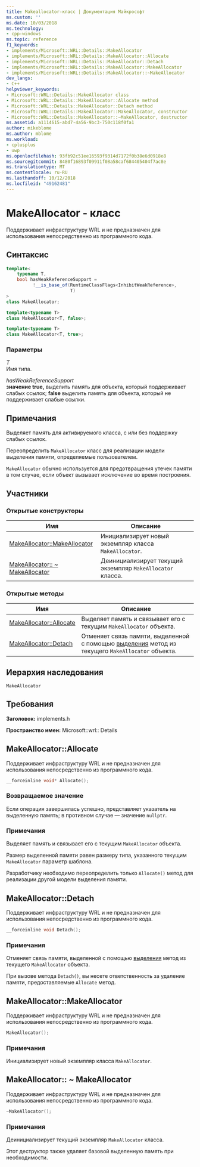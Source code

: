 ```yaml
---
title: Makeallocator-класс | Документация Майкрософт
ms.custom: ''
ms.date: 10/03/2018
ms.technology:
- cpp-windows
ms.topic: reference
f1_keywords:
- implements/Microsoft::WRL::Details::MakeAllocator
- implements/Microsoft::WRL::Details::MakeAllocator::Allocate
- implements/Microsoft::WRL::Details::MakeAllocator::Detach
- implements/Microsoft::WRL::Details::MakeAllocator::MakeAllocator
- implements/Microsoft::WRL::Details::MakeAllocator::~MakeAllocator
dev_langs:
- C++
helpviewer_keywords:
- Microsoft::WRL::Details::MakeAllocator class
- Microsoft::WRL::Details::MakeAllocator::Allocate method
- Microsoft::WRL::Details::MakeAllocator::Detach method
- Microsoft::WRL::Details::MakeAllocator::MakeAllocator, constructor
- Microsoft::WRL::Details::MakeAllocator::~MakeAllocator, destructor
ms.assetid: a1114615-abd7-4a56-9bc3-750c118f0fa1
author: mikeblome
ms.author: mblome
ms.workload:
- cplusplus
- uwp
ms.openlocfilehash: 93fb92c51ee16593f9314d7172f0b38e6d0918e8
ms.sourcegitcommit: 8480f16893f09911f08a58caf684405404f7ac8e
ms.translationtype: MT
ms.contentlocale: ru-RU
ms.lasthandoff: 10/12/2018
ms.locfileid: "49162481"
---
```

# <a name="makeallocator-class"></a>MakeAllocator - класс

Поддерживает инфраструктуру WRL и не предназначен для использования непосредственно из программного кода.

## <a name="syntax"></a>Синтаксис

```cpp
template<
    typename T,
    bool hasWeakReferenceSupport =
          !__is_base_of(RuntimeClassFlags<InhibitWeakReference>,
                        T)
>
class MakeAllocator;

template<typename T>
class MakeAllocator<T, false>;

template<typename T>
class MakeAllocator<T, true>;
```

### <a name="parameters"></a>Параметры

*T*<br/>
Имя типа.

*hasWeakReferenceSupport*<br/>
**значение true,** выделить память для объекта, который поддерживает слабых ссылок; **false** выделить память для объекта, который не поддерживает слабые ссылки.

## <a name="remarks"></a>Примечания

Выделяет память для активируемого класса, с или без поддержку слабых ссылок.

Переопределить `MakeAllocator` класс для реализации модели выделения памяти, определяемые пользователем.

`MakeAllocator` обычно используется для предотвращения утечек памяти в том случае, если объект вызывает исключение во время построения.

## <a name="members"></a>Участники

### <a name="public-constructors"></a>Открытые конструкторы

Имя                                                  | Описание
----------------------------------------------------- | ----------------------------------------------------------------
[MakeAllocator::MakeAllocator](#makeallocator)        | Инициализирует новый экземпляр класса `MakeAllocator`.
[MakeAllocator:: ~ MakeAllocator](#tilde-makeallocator) | Деинициализирует текущий экземпляр `MakeAllocator` класса.

### <a name="public-methods"></a>Открытые методы

Имя                                 | Описание
------------------------------------ | -----------------------------------------------------------------------------------------------------------
[MakeAllocator::Allocate](#allocate) | Выделяет память и связывает его с текущим `MakeAllocator` объекта.
[MakeAllocator::Detach](#detach)     | Отменяет связь памяти, выделенной с помощью [выделения](#allocate) метод из текущего `MakeAllocator` объекта.

## <a name="inheritance-hierarchy"></a>Иерархия наследования

`MakeAllocator`

## <a name="requirements"></a>Требования

**Заголовок:** implements.h

**Пространство имен:** Microsoft::wrl:: Details

## <a name="allocate"></a>MakeAllocator::Allocate

Поддерживает инфраструктуру WRL и не предназначен для использования непосредственно из программного кода.

```cpp
__forceinline void* Allocate();
```

### <a name="return-value"></a>Возвращаемое значение

Если операция завершилась успешно, представляет указатель на выделенную память; в противном случае — значение `nullptr`.

### <a name="remarks"></a>Примечания

Выделяет память и связывает его с текущим `MakeAllocator` объекта.

Размер выделенной памяти равен размеру типа, указанного текущим `MakeAllocator` параметр шаблона.

Разработчику необходимо переопределить только `Allocate()` метод для реализации другой модели выделения памяти.

## <a name="detach"></a>MakeAllocator::Detach

Поддерживает инфраструктуру WRL и не предназначен для использования непосредственно из программного кода.

```cpp
__forceinline void Detach();
```

### <a name="remarks"></a>Примечания

Отменяет связь памяти, выделенной с помощью [выделения](#allocate) метод из текущего `MakeAllocator` объекта.

При вызове метода `Detach()`, вы несете ответственность за удаление памяти, предоставляемые `Allocate` метод.

## <a name="makeallocator"></a>MakeAllocator::MakeAllocator

Поддерживает инфраструктуру WRL и не предназначен для использования непосредственно из программного кода.

```cpp
MakeAllocator();
```

### <a name="remarks"></a>Примечания

Инициализирует новый экземпляр класса `MakeAllocator`.

## <a name="tilde-makeallocator"></a>MakeAllocator:: ~ MakeAllocator

Поддерживает инфраструктуру WRL и не предназначен для использования непосредственно из программного кода.

```cpp
~MakeAllocator();
```

### <a name="remarks"></a>Примечания

Деинициализирует текущий экземпляр `MakeAllocator` класса.

Этот деструктор также удаляет базовой выделенную память при необходимости.
